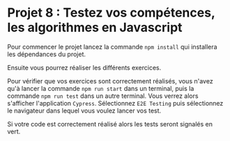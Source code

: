 # Projet 8 : Testez vos compétences, les algorithmes en Javascript

Pour commencer le projet lancez la commande `npm install` qui installera les dépendances du projet.

Ensuite vous pourrez réaliser les différents exercices.

Pour vérifier que vos exercices sont correctement réalisés, vous n'avez qu'à lancer la commande `npm run start` dans un terminal, puis la commande `npm run test` dans un autre terminal. Vous verrez alors s'afficher l'application `Cypress`. Sélectionnez `E2E Testing` puis sélectionnez le navigateur dans lequel vous voulez lancer vos test.

Si votre code est correctement réalisé alors les tests seront signalés en vert.
